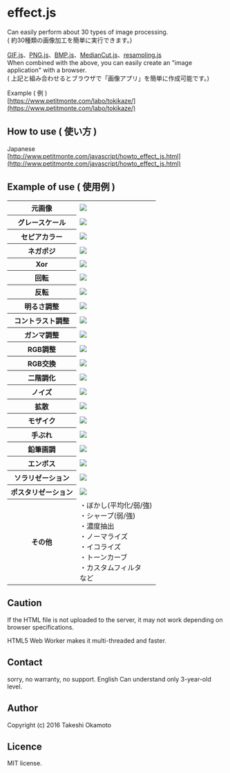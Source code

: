 # effect.js
Can easily perform about 30 types of  image processing.  
( 約30種類の画像加工を簡単に実行できます。)  

<a href="https://github.com/TakeshiOkamoto/GIF.js">GIF.js</a>、<a href="https://github.com/TakeshiOkamoto/PNG.js">PNG.js</a>、<a href="https://github.com/TakeshiOkamoto/BMP.js">BMP.js</a>、<a href="https://github.com/TakeshiOkamoto/MedianCut.js">MedianCut.js</a>、<a href="https://github.com/TakeshiOkamoto/resampling.js">resampling.js</a>  
When combined with the above, you can easily create an "image application" with a browser.  
( 上記と組み合わせるとブラウザで「画像アプリ」を簡単に作成可能です。)  

Example ( 例 )  
[https://www.petitmonte.com/labo/tokikaze/](https://www.petitmonte.com/labo/tokikaze/)  
  
## How to use ( 使い方 )

Japanese   
[http://www.petitmonte.com/javascript/howto_effect_js.html](http://www.petitmonte.com/javascript/howto_effect_js.html)  
  
## Example of use ( 使用例 )

<p></p>
<table>
  <tr><th>元画像</th><td><img src="https://github.com/TakeshiOkamoto/effect.js/blob/master/images/howto_effect_js_1.jpg" /></td></tr>
  <tr><th>グレースケール</th><td><img src="https://github.com/TakeshiOkamoto/effect.js/blob/master/images/howto_effect_js_2.jpg" /></td></tr>
  <tr><th>セピアカラー</th><td><img src="https://github.com/TakeshiOkamoto/effect.js/blob/master/images/howto_effect_js_3.jpg" /></td></tr>
  <tr><th>ネガポジ</th><td><img src="https://github.com/TakeshiOkamoto/effect.js/blob/master/images/howto_effect_js_4.jpg" /></td></tr>
  <tr><th>Xor</th><td><img src="https://github.com/TakeshiOkamoto/effect.js/blob/master/images/howto_effect_js_5.jpg" /></td></tr>
  <tr><th>回転</th><td><img src="https://github.com/TakeshiOkamoto/effect.js/blob/master/images/howto_effect_js_6.jpg" /></td></tr>
  <tr><th>反転</th><td><img src="https://github.com/TakeshiOkamoto/effect.js/blob/master/images/howto_effect_js_7.jpg" /></td></tr>
  <tr><th>明るさ調整</th><td><img src="https://github.com/TakeshiOkamoto/effect.js/blob/master/images/howto_effect_js_8.jpg" /></td></tr>
  <tr><th>コントラスト調整</th><td><img src="https://github.com/TakeshiOkamoto/effect.js/blob/master/images/howto_effect_js_9.jpg" /></td></tr>
  <tr><th>ガンマ調整</th><td><img src="https://github.com/TakeshiOkamoto/effect.js/blob/master/images/howto_effect_js_10.jpg" /></td></tr>

  <tr><th>RGB調整</th><td><img src="https://github.com/TakeshiOkamoto/effect.js/blob/master/images/howto_effect_js_11.jpg" /></td></tr>
  <tr><th>RGB交換</th><td><img src="https://github.com/TakeshiOkamoto/effect.js/blob/master/images/howto_effect_js_12.jpg" /></td></tr>
  <tr><th>二階調化</th><td><img src="https://github.com/TakeshiOkamoto/effect.js/blob/master/images/howto_effect_js_13.png" /></td></tr>
  <tr><th>ノイズ</th><td><img src="https://github.com/TakeshiOkamoto/effect.js/blob/master/images/howto_effect_js_14.jpg" /></td></tr>
  <tr><th>拡散</th><td><img src="https://github.com/TakeshiOkamoto/effect.js/blob/master/images/howto_effect_js_15.jpg" /></td></tr>
  <tr><th>モザイク</th><td><img src="https://github.com/TakeshiOkamoto/effect.js/blob/master/images/howto_effect_js_16.jpg" /></td></tr>
  <tr><th>手ぶれ</th><td><img src="https://github.com/TakeshiOkamoto/effect.js/blob/master/images/howto_effect_js_17.jpg" /></td></tr>
  <tr><th>鉛筆画調</th><td><img src="https://github.com/TakeshiOkamoto/effect.js/blob/master/images/howto_effect_js_18.jpg" /></td></tr>
  <tr><th>エンボス</th><td><img src="https://github.com/TakeshiOkamoto/effect.js/blob/master/images/howto_effect_js_19.jpg" /></td></tr>
  <tr><th>ソラリゼーション</th><td><img src="https://github.com/TakeshiOkamoto/effect.js/blob/master/images/howto_effect_js_20.jpg" /></td></tr>
  <tr><th>ポスタリゼーション</th><td><img src="https://github.com/TakeshiOkamoto/effect.js/blob/master/images/howto_effect_js_21.jpg" /></td></tr>
  <tr><th>その他</th><td>・ぼかし(平均化/弱/強)<br />・シャープ(弱/強)<br />・濃度抽出<br />・ノーマライズ<br />・イコライズ<br />・トーンカーブ<br />・カスタムフィルタ<br />など</td></tr>
</table>
<p></p>

## Caution
If the HTML file is not uploaded to the server, it may not work depending on browser specifications.

HTML5 Web Worker makes it multi-threaded and faster.

## Contact
sorry, no warranty, no support. English Can understand only 3-year-old level.  

## Author
Copyright (c) 2016 Takeshi Okamoto

## Licence
MIT license.  

